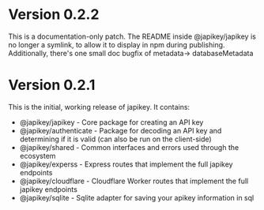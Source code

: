 # Version 0.2.2

This is a documentation-only patch. The README inside @japikey/japikey is no longer a symlink, to allow it to display in npm during publishing. Additionally, there's one small doc bugfix of metadata-> databaseMetadata

# Version 0.2.1

This is the initial, working release of japikey. It contains:

- @japikey/japikey - Core package for creating an API key
- @japikey/authenticate - Package for decoding an API key and determining if it is valid (can also be run on the client-side)
- @japikey/shared - Common interfaces and errors used through the ecosystem
- @japikey/experss - Express routes that implement the full japikey endpoints
- @japikey/cloudflare - Cloudflare Worker routes that implement the full japikey endpoints
- @japikey/sqlite - Sqlite adapter for saving your apikey information in sql
